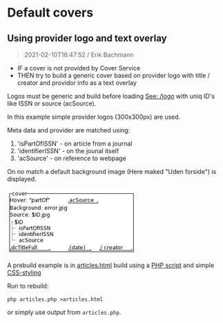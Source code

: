# Default covers 
## Using provider logo and text overlay
> 2021-02-10T16:47:52 / Erik Bachmann

- IF a cover is not provided by Cover Service 
- THEN try to build a generic cover based on  provider logo with title / creator and providor info as a text overlay

Logos must be generic and build before loading [See: /logo](/logo) with uniq ID's like ISSN or source (acSource).

In this example simple provider logos (300x300px) are used. 

Meta data and provider are matched using:
1. 'isPartOfISSN' - on article from a journal
1. 'identifierISSN' - on the jounal itself
1. 'acSource' - on reference to webpage

On no match a default background image (Here maked "Uden forside") is displayed.

![Wireframe](generic-article.jpg)

A prebuild example is in [articles.html](articles.html) build using a [PHP script](articles.php) and simple [CSS-styling](mystyle.css)

Run to rebuild:
```
php articles.php >articles.html
```
or simply use output from `articles.php`.
